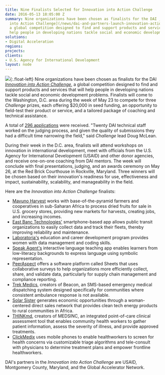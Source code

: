 ```yaml
---
title: Nine Finalists Selected for Innovation into Action Challenge
date: 2016-05-13 18:05:00 Z
summary: Nine organizations have been chosen as finalists for the DAI _[Innovation
  into Action Challenge](/news/dai-and-partners-launch-innovation-action-challenge)_,
  a global competition designed to find and support products and services that will
  help people in developing nations tackle social and economic development problems.
solutions:
- Digital Acceleration
regions: 
projects: 
clients:
- U.S. Agency for International Development
layout: node
---
```


![][1]{:.float-left} Nine organizations have been chosen as finalists for the DAI _[Innovation into Action Challenge][2]_, a global competition designed to find and support products and services that will help people in developing nations tackle social and economic development problems. Finalists will come to the Washington, D.C. area during the week of May 23 to compete for three _Challenge_ prizes, each offering $20,000 in seed funding, an opportunity to field-test their product or service, and a tailored package of coaching and technical assistance.

A total of [296 applications][3] were received. "Twenty DAI technical staff worked on the judging process, and given the quality of submissions they had a difficult time narrowing the field," said _Challenge_ lead Doug McLean.

During their week in the D.C. area, finalists will attend workshops on innovation in international development, meet with officials from the U.S. Agency for International Development (USAID) and other donor agencies, and receive one-on-one coaching from DAI mentors. The week will conclude with final presentations, judging, and an awards ceremony on May 26, at the Red Brick Courthouse in Rockville, Maryland. Three winners will be chosen based on their innovation's readiness for use, effectiveness and impact, sustainability, scalability, and manageability in the field.

Here are the _Innovation into Action Challenge_ finalists:

* [Mavuno Harvest][4] works with base-of-the-pyramid farmers and cooperatives in sub-Saharan Africa to process dried fruits for sale in U.S. grocery stores, providing new markets for harvests, creating jobs, and increasing incomes.
* [East Banc Technologies'][5] smartphone-based app allows public transit organizations to easily collect data and track their fleets, thereby improving reliability and maintenance.
* [Laboratoria's][6] education and career development program provides women with data management and coding skills.
* [Speak Agent's][7] interactive language teaching app enables learners from low-literacy backgrounds to express language using symbolic representation.
* [PeerAspect][8] offers a software platform called Sheets that uses collaborative surveys to help organizations more efficiently collect, share, and validate data, particularly for supply chain management and compliance reporting.
* [Trek Medics][9], creators of Beacon, an SMS-based emergency medical dispatching system designed specifically for communities where consistent ambulance response is not available.
* [Solar Sister][10] generates economic opportunities through a woman-centered direct sales network that provides clean tech energy products to rural communities in Africa.
* [THINKmd][11], creators of MEDSINC, an integrated point-of-care clinical assessment tool that enables community health workers to gather patient information, assess the severity of illness, and provide approved treatments.
* [ClickMedix][12] uses mobile phones to enable healthworkers to screen for health concerns via customizable triage algorithms and tele-consult with physicians to determine treatment plans and empower frontline healthworkers.

DAI's partners in the _Innovation into Action Challenge_ are USAID, Montgomery County, Maryland, and the Global Accelerator Network.

[1]: https://assetify-dai.com/news/badge.jpg
[2]: /news/dai-and-partners-launch-innovation-action-challenge
[3]: http://dai.com/sites/default/files/innovation_graphic.jpg
[4]: http://www.mavunoharvest.com/
[5]: http://eastbanctech.com/
[6]: http://laboratoria.la/
[7]: http://www.speakagent.com/
[8]: http://www.peeraspect.com/
[9]: http://trekmedics.org/
[10]: http://www.solarsister.org/
[11]: http://www.thinkmd.org/
[12]: http://clickmedix.com/
